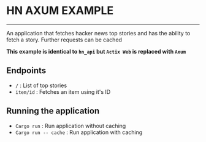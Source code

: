 # HN AXUM EXAMPLE

---

An application that fetches hacker news top stories and has the ability to fetch a story. Further requests can be cached

**This example is identical to `hn_api` but `Actix Web` is replaced with `Axum`**

## Endpoints

- `/` : List of top stories
- `item/id` : Fetches an item using it's ID

## Running the application

- `Cargo run` : Run application without caching
- `Cargo run -- cache` : Run application with caching
